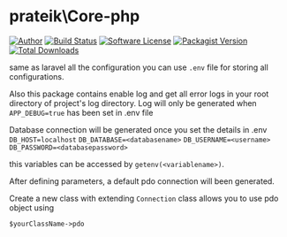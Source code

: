
#  prateik\Core-php

  

[![Author](https://img.shields.io/badge/author-@prateik-blue.svg?style=rounded-square)](https://www.linkedin.com/in/prateikdarji) [![Build Status](https://img.shields.io/travis/prateik2710/Core-php/master.svg?style=rounded-square)](https://travis-ci.org/prateik2710/core-php) [![Software License](https://img.shields.io/badge/license-MIT-brightgreen.svg?style=flat-square)](LICENSE) [![Packagist Version](https://img.shields.io/packagist/v/prateik/core-php.svg?style=rounded-square)](https://packagist.org/packages/prateik/Core-php) [![Total Downloads](https://img.shields.io/packagist/dt/prateik/core-php.svg?style=rounded-square)](https://packagist.org/packages/prateik/Core-php)

same as laravel all the configuration you can use `.env` file for storing all configurations.

Also this package contains enable log and get all error logs in your root directory of project's log directory.
Log will only be generated when `APP_DEBUG=true` has been set in .env file

Database connection will be generated once you set the details in .env
`DB_HOST=localhost`
`DB_DATABASE=<databasename>`
`DB_USERNAME=<username>`
`DB_PASSWORD=<databasepassword>`

this variables can be accessed by `getenv(<variablename>)`.

After defining parameters, a default pdo connection will been generated.

Create a new class with extending `Connection` class allows you to use pdo object using

`$yourClassName->pdo`
